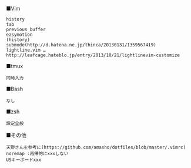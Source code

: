 ■Vim
```
history
tab
previous buffer
easymotion
(history) 
submode(http://d.hatena.ne.jp/thinca/20130131/1359567419)
lightline.vim …http://leafcage.hateblo.jp/entry/2013/10/21/lightlinevim-customize
```

■tmux
```
同時入力
```

■Bash
```
なし
```

■zsh
```
設定全般
```

■その他
```
天野さんを参考に(https://github.com/amasho/dotfiles/blob/master/.vimrc)
noremap :再帰的にxxxしない
USキーボードxxx
```
